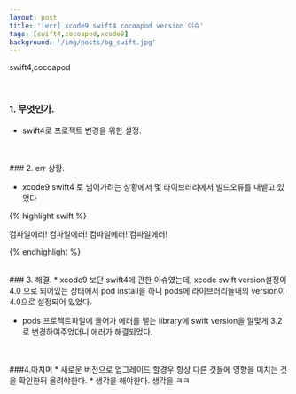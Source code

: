 ```yaml
---
layout: post
title: '[err] xcode9 swift4 cocoapod version 이슈'
tags: [swift4,cocoapod,xcode9]
background: '/img/posts/bg_swift.jpg'
---
```

swift4,cocoapod

<br>

### 1. 무엇인가.

* swift4로 프로젝트 변경을 위한 설정.

<br>
<br>
### 2. err 상황.

* xcode9 swift4 로 넘어가려는 상황에서 몇 라이브러리에서 빌드오류를 내뱉고 있었다


{% highlight swift %}

컴파일에러!
컴파일에러!
컴파일에러!
컴파일에러!

{% endhighlight %}


<br>
### 3. 해결.
* xcode9 보단 swift4에 관한 이슈였는데, xcode swift version설정이 4.0 으로 되어있는 상태에서 pod install을 하니 pods에 라이브러리들내의 version이 4.0으로 설정되어 있었다.

* pods 프로젝트파일에 들어가 에러를 뱉는 library에 swift version을 알맞게 3.2로 변경하여주었더니 에러가 해결되었다.

<br>
<br>
###4.마치며
* 새로운 버전으로 업그레이드 할경우 항상 다른 것들에 영향을 미치는 것을 확인한뒤 올려야한다.
* 생각을 해야한다. 생각을 ㅋㅋ
